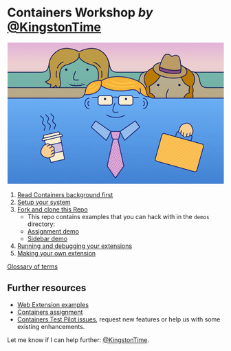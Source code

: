 # Containers Workshop *by* [@KingstonTime](https://twitter.com/KingstonTime)

![](images/intro.gif)

1. [Read Containers background first](background.md)
2. [Setup your system](setup.md)
3. <a href="https://github.com/jonathanKingston/containers-workshop" target="_blank">Fork and clone this Repo</a>
    - This repo contains examples that you can hack with in the `demos` directory:
    - [Assignment demo](demos/containers-assign)
    - [Sidebar demo](demos/sidebar)
4. [Running and debugging your extensions](debugging.md)
5. [Making your own extension](your-own.md)

[Glossary of terms](glossary.md)

## Further resources

- [Web Extension examples](https://developer.mozilla.org/en-US/Add-ons/WebExtensions/Examples)
- [Containers assignment](https://jotter.jonathankingston.co.uk/blog/2017/04/04/containers-assignment/)
- [Containers Test Pilot issues](https://github.com/mozilla/testpilot-containers/issues), request new features or help us with some existing enhancements.

Let me know if I can help further: [@KingstonTime](https://twitter.com/KingstonTime).
